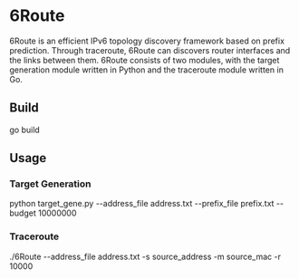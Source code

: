 # 6Route
6Route is an efficient IPv6 topology discovery framework based on prefix prediction. Through traceroute, 6Route can discovers router interfaces and the links between them. 6Route consists of two modules, with the target generation module written in Python and the traceroute module written in Go.
## Build
go build
## Usage
### Target Generation

python target_gene.py --address_file address.txt --prefix_file prefix.txt --budget 10000000
### Traceroute

./6Route --address_file address.txt -s source_address -m source_mac -r 10000 
